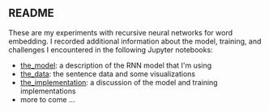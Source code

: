 ## README

These are my experiments with recursive neural networks for word embedding. I recorded additional information about the model, training, and challenges I encountered in the following Jupyter notebooks:

- [the_model](https://github.com/troywinfree/rnn_word_embeddings/blob/master/docs/the_model.ipynb): a description of the RNN model that I'm using
- [the_data](https://github.com/troywinfree/rnn_word_embeddings/blob/master/docs/the_data.ipynb): the sentence data and some visualizations
- [the_implementation](https://github.com/troywinfree/rnn_word_embeddings/blob/master/docs/the_implementation.ipynb):  a discussion of the model and training implementations
- more to come ...
